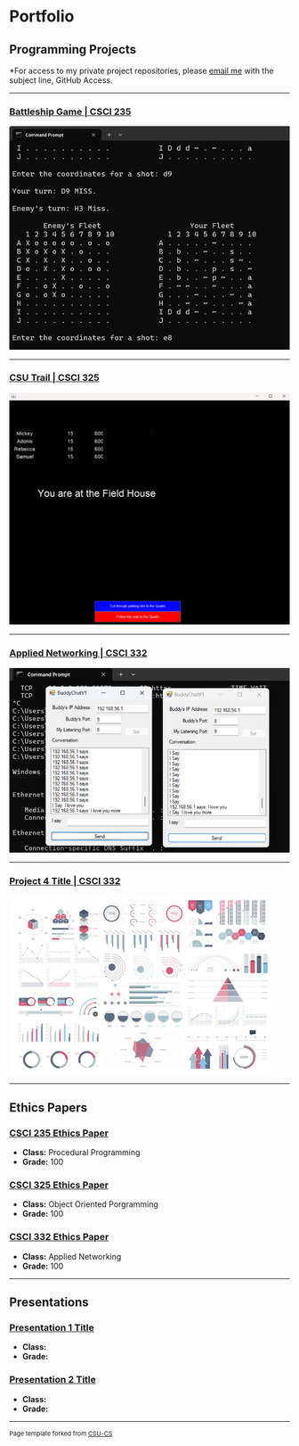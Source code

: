 Portfolio
=========

Programming Projects
--------------------

*For access to my private project repositories, please [email me](mailto:example@csustudent.net?subject=GitHub%20Access) with the subject line, GitHub Access.

---
### [Battleship Game | CSCI 235](project1)

![Project 1 Thumbnail Name](images/battleship_ss.png)

---
### [CSU Trail | CSCI 325](project1)

![Project 2 Thumbnail Name](images/csu_trail_ss.png)

---
### [Applied Networking | CSCI 332](project1)

![Project 3 Thumbnail Name](images/buddy_chat_ss.png)

---
### [Project 4 Title | CSCI 332](project1)

![Project 4 Thumbnail Name](images/dummy_thumbnail.jpg)

---

Ethics Papers
-------------

### [CSCI 235 Ethics Paper](/pdf/CSCI_235.pdf)

-   **Class:** Procedural Programming  
-   **Grade:** 100

### [CSCI 325 Ethics Paper](/pdf/CSCI_325.pdf)

-   **Class:** Object Oriented Porgramming
-   **Grade:** 100

### [CSCI 332 Ethics Paper](/pdf/CSCI_332.pdf)

-   **Class:** Applied Networking
-   **Grade:** 100

---

Presentations
-------------

### [Presentation 1 Title](/pdf/sample_presentation.pdf)

- **Class:** 
- **Grade:**


### [Presentation 2 Title](/pdf/sample_presentation.pdf)

- **Class:** 
- **Grade:**

---

<p style="font-size:11px">Page template forked from <a href="https://github.com/csu-cs/csci-portfolio">CSU-CS</a></p>
<!-- Remove above link if you don't want to attributive -->
